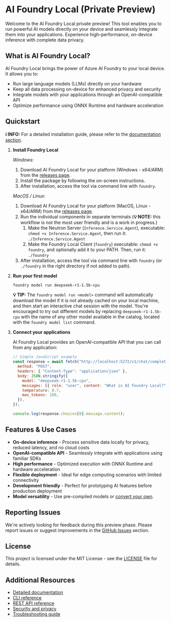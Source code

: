 # AI Foundry Local (Private Preview)

Welcome to the AI Foundry Local private preview! This tool enables you to run powerful AI models directly on your device and seamlessly integrate them into your applications. Experience high-performance, on-device inference with complete data privacy.

## What is AI Foundry Local?

AI Foundry Local brings the power of Azure AI Foundry to your local device. It allows you to:

- Run large language models (LLMs) directly on your hardware
- Keep all data processing on-device for enhanced privacy and security
- Integrate models with your applications through an OpenAI-compatible API
- Optimize performance using ONNX Runtime and hardware acceleration

## Quickstart

**ℹ️ INFO:** For a detailed installation guide, please refer to the [documentation section](./docs/README.md).

1. **Install Foundry Local**

   *Windows:*

   1. Download AI Foundry Local for your platform (Windows - x64/ARM) from the [releases page](https://github.com/microsoft/Foundry-Local/releases).
   2. Install the package by following the on-screen instructions.
   3. After installation, access the tool via command line with `foundry`.
      
   *MacOS / Linux:*
   1. Download AI Foundry Local for your platform (MacOS, Linux - x64/ARM) from the [releases page](https://github.com/microsoft/Foundry-Local/releases).
   2. Run the individual components in separate terminals (**💡 NOTE:** this workflow is not the most user friendly and is a work in progress.)
      1. Make the Neutron Server (`Inference.Service.Agent`), executable: `chmod +x Inference.Service.Agent`, then run it: `./Inference.Service.Agent`
      2. Make the Foundry Local Client (`foundry`) executable: `chmod +x foundry`, and optionally add it to your PATH. Then, run it: `./foundry` 
   3. After installation, access the tool via command line with `foundry` (or `./foundry` in the right directory if not added to path).

3. **Run your first model**

   ```bash
   foundry model run deepseek-r1-1.5b-cpu
   ```

   **💡 TIP:** The `foundry model run <model>` command will automatically download the model if it is not already cached on your local machine, and then start an interactive chat session with the model. You're encouraged to try out different models by replacing `deepseek-r1-1.5b-cpu` with the name of any other model available in the catalog, located with the `foundry model list` command.

4. **Connect your applications**

      AI Foundry Local provides an OpenAI-compatible API that you can call from any application:
      
      ```javascript
      // Simple JavaScript example
      const response = await fetch("http://localhost:5272/v1/chat/completions", {
        method: "POST",
        headers: { "Content-Type": "application/json" },
        body: JSON.stringify({
          model: "deepseek-r1-1.5b-cpu",
          messages: [{ role: "user", content: "What is AI Foundry Local?" }],
          temperature: 0.7,
          max_tokens: 100,
        }),
      });
      
      console.log(response.choices[0].message.content);
      ```

## Features & Use Cases

- **On-device inference** - Process sensitive data locally for privacy, reduced latency, and no cloud costs
- **OpenAI-compatible API** - Seamlessly integrate with applications using familiar SDKs
- **High performance** - Optimized execution with ONNX Runtime and hardware acceleration
- **Flexible deployment** - Ideal for edge computing scenarios with limited connectivity
- **Development friendly** - Perfect for prototyping AI features before production deployment
- **Model versatility** - Use pre-compiled models or [convert your own](./docs/how-to/compile-models-for-foundry-local.md).

## Reporting Issues

We're actively looking for feedback during this preview phase. Please report issues or suggest improvements in the [GitHub Issues](https://github.com/microsoft/Foundry-Local/issues) section.

## License

This project is licensed under the MIT License - see the [LICENSE](LICENSE) file for details.

## Additional Resources

- [Detailed documentation](./docs/README.md)
- [CLI reference](./docs/reference/reference-cli.md)
- [REST API reference](./docs/reference/reference-rest.md)
- [Security and privacy](./docs/reference/reference-security-privacy.md)
- [Troubleshooting guide](./docs/reference/reference-troubleshooting.md)
